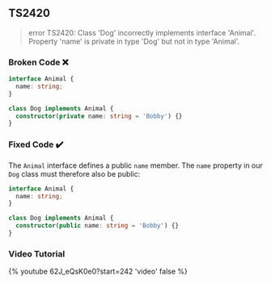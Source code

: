 ## TS2420

> error TS2420: Class 'Dog' incorrectly implements interface 'Animal'. Property 'name' is private in type 'Dog' but not in type 'Animal'.

### Broken Code ❌

```ts
interface Animal {
  name: string;
}

class Dog implements Animal {
  constructor(private name: string = 'Bobby') {}
}
```

### Fixed Code ✔️

The `Animal` interface defines a public `name` member. The `name` property in our `Dog` class must therefore also be public:

```ts
interface Animal {
  name: string;
}

class Dog implements Animal {
  constructor(public name: string = 'Bobby') {}
}
```

### Video Tutorial

{% youtube 62J_eQsK0e0?start=242 'video' false %}
